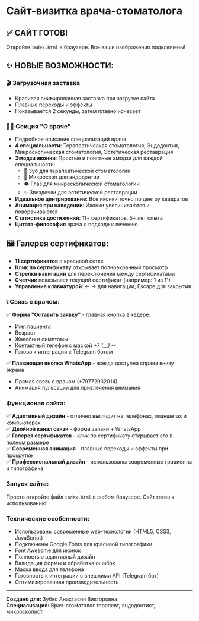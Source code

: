 # Сайт-визитка врача-стоматолога

## ✅ САЙТ ГОТОВ!

Откройте `index.html` в браузере. Все ваши изображения подключены!

## ✨ НОВЫЕ ВОЗМОЖНОСТИ:

### 🎬 Загрузочная заставка
- Красивая анимированная заставка при загрузке сайта
- Плавные переходы и эффекты
- Показывается 2 секунды, затем плавно исчезает

### 👩‍⚕️ Секция "О враче"
- Подробное описание специализаций врача
- **4 специальности**: Терапевтическая стоматология, Эндодонтия, Микроскопическая стоматология, Эстетическая реставрация
- **Эмодзи иконки**: Простые и понятные эмодзи для каждой специальности:
  - 🦷 Зуб для терапевтической стоматологии
  - 🔬 Микроскоп для эндодонтии  
  - 👁️ Глаз для микроскопической стоматологии
  - ✨ Звездочки для эстетической реставрации
- **Идеальное центрирование**: Все иконки точно по центру квадратов
- **Анимация при наведении**: Иконки увеличиваются и поворачиваются
- **Статистика достижений**: 11+ сертификатов, 5+ лет опыта
- **Цитата-философия** врача о подходе к лечению

## 🖼️ Галерея сертификатов:

- **11 сертификатов** в красивой сетке
- **Клик по сертификату** открывает полноэкранный просмотр
- **Стрелки навигации** для переключения между сертификатами
- **Счетчик** показывает текущий сертификат (например: 1 из 11)
- **Управление клавиатурой**: ← → для навигации, Escape для закрытия

### 📞 Связь с врачом:

✅ **Форма "Оставить заявку"** - главная кнопка в хедере:
- Имя пациента
- Возраст  
- Жалобы и симптомы
- Контактный телефон с маской +7 (___) ___-__-__
- Готово к интеграции с Telegram ботом

✅ **Плавающая кнопка WhatsApp** - всегда доступна справа внизу экрана
- Прямая связь с врачом (+79772932014)
- Анимация пульсации для привлечения внимания

### Функционал сайта:

✅ **Адаптивный дизайн** - отлично выглядит на телефонах, планшетах и компьютерах  
✅ **Двойной канал связи** - форма заявки + WhatsApp  
✅ **Галерея сертификатов** - клик по сертификату открывает его в полном размере  
✅ **Современная анимация** - плавные переходы и эффекты при прокрутке  
✅ **Профессиональный дизайн** - использованы современные градиенты и типографика  

### Запуск сайта:

Просто откройте файл `index.html` в любом браузере. Сайт готов к использованию!

### Технические особенности:

- Использованы современные web-технологии (HTML5, CSS3, JavaScript)
- Подключены Google Fonts для красивой типографики
- Font Awesome для иконок
- Полностью адаптивный дизайн
- Валидация формы и обработка ошибок
- Маска ввода для телефона
- Готовность к интеграции с внешними API (Telegram бот)
- Оптимизированная производительность

---

**Создано для:** Зубко Анастасия Викторовна  
**Специализация:** Врач-стоматолог терапевт, эндодонтист, микроскопист